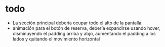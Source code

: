 # todo
- La sección principal debería ocupar todo el alto de la pantalla.
- animación para el botón de reserva, debería expandirse usando hover, disminuyendo el padding arriba y abjo, aumentando el padding a los lados y quitando el movimiento horizontal